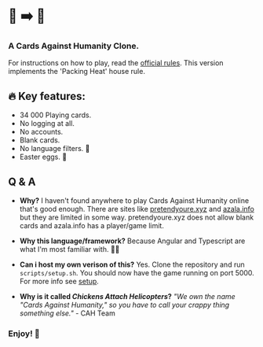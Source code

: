# :chicken: :arrow_right: :helicopter:
### A Cards Against Humanity Clone.
For instructions on how to play, read the [official rules](http://s3.amazonaws.com/cah/CAH_Rules.pdf).
This version implements the 'Packing Heat' house rule.

## :fire: Key features:
* 34 000 Playing cards.
* No logging at all.
* No accounts.
* Blank cards.
* No language filters. :underage:
* Easter eggs. :egg:

## Q & A
* __Why?__
I haven't found anywhere to play Cards Against Humanity online that's good enough. There are sites like [pretendyoure.xyz](https://pretendyoure.xyz/zy/) and [azala.info](https://azala.info/static/index.html) but they are limited in some way. pretendyoure.xyz does not allow blank cards and azala.info has a player/game limit.

* __Why this language/framework?__
Because Angular and Typescript are what I'm most familiar with. :man_shrugging:

* __Can i host my own verison of this?__
Yes. Clone the repository and run `scripts/setup.sh`. You should now have the game running on port 5000. For more info see [setup](setup.md).

* __Why is it called *Chickens Attach Helicopters*?__
*"We own the name "Cards Against Humanity," so you have to call your crappy thing something else."* - CAH Team

### Enjoy! :tada:

